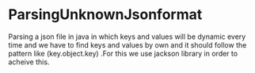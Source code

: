 # ParsingUnknownJsonformat
Parsing a json file in java in which keys and values will be dynamic every time and we have to find keys and values by own and it should follow the pattern like (key.object.key) .For this we use jackson library in order to acheive this.
